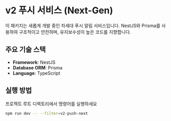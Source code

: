 # v2 푸시 서비스 (Next-Gen)

이 패키지는 새롭게 개발 중인 차세대 푸시 알림 서비스입니다. NestJS와 Prisma를 사용하여 구조적이고 안전하며, 유지보수성이 높은 코드를 지향합니다.

## 주요 기술 스택

- **Framework**: NestJS
- **Database ORM**: Prisma
- **Language**: TypeScript

## 실행 방법

프로젝트 루트 디렉토리에서 명령어를 실행하세요

```bash
npm run dev -- --filter=v2-push-next
```